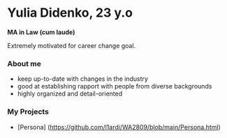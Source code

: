 # Yulia Didenko, 23 y.o

**MA in Law (cum laude)**

Extremely motivated for career change goal.

### About me

* keep up-to-date with changes in the industry
* good at establishing rapport with people from diverse backgrounds
* highly organized and detail-oriented

### My Projects

* [Persona] (https://github.com/l1ardi/WA2809/blob/main/Persona.html)
